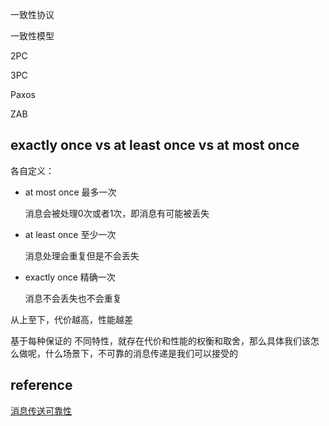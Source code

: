 一致性协议

一致性模型

2PC

3PC

Paxos

ZAB

## exactly once vs at least once vs at most once

各自定义：

- at most once 最多一次

  消息会被处理0次或者1次，即消息有可能被丢失

- at least once 至少一次

  消息处理会重复但是不会丢失

- exactly once 精确一次

  消息不会丢失也不会重复

从上至下，代价越高，性能越差

基于每种保证的 不同特性，就存在代价和性能的权衡和取舍，那么具体我们该怎么做呢，什么场景下，不可靠的消息传递是我们可以接受的



## reference

[消息传送可靠性](https://doc.akka.io/docs/akka/current/general/message-delivery-reliability.html?language=scala) 
